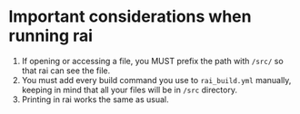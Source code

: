 # Important considerations when running rai

1. If opening or accessing a file, you MUST prefix the path with `/src/` so that rai can see the file.
2. You must add every build command you use to `rai_build.yml` manually, keeping in mind that all your files will be in `/src` directory.
3. Printing in rai works the same as usual.